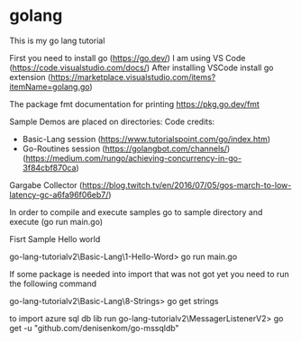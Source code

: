 # golang

This is my go lang tutorial

First you need to install go (https://go.dev/)
I am using VS Code (https://code.visualstudio.com/docs/)
After installing VSCode install go extension (https://marketplace.visualstudio.com/items?itemName=golang.go)

The package fmt documentation for printing
https://pkg.go.dev/fmt

Sample Demos are placed on directories:
Code credits: 
- Basic-Lang session (https://www.tutorialspoint.com/go/index.htm)
- Go-Routines session (https://golangbot.com/channels/) (https://medium.com/rungo/achieving-concurrency-in-go-3f84cbf870ca)

Gargabe Collector (https://blog.twitch.tv/en/2016/07/05/gos-march-to-low-latency-gc-a6fa96f06eb7/)

In order to compile and execute samples go to sample directory and execute (go run main.go)

Fisrt Sample Hello world 

go-lang-tutorialv2\Basic-Lang\1-Hello-Word> go run main.go

If some package is needed into import that was not got yet you need to run the following command

go-lang-tutorialv2\Basic-Lang\8-Strings> go get strings

to import azure sql db lib run
go-lang-tutorialv2\MessagerListenerV2> go get -u "github.com/denisenkom/go-mssqldb"